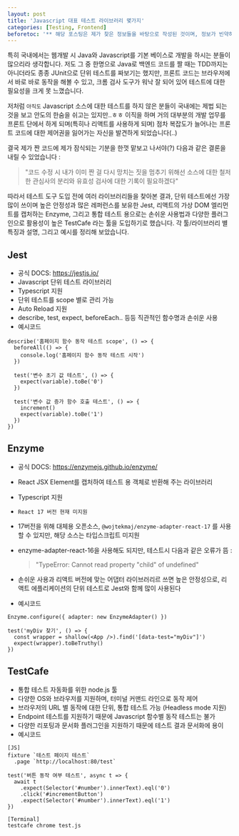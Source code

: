 ```yaml
---
layout: post
title: 'Javascript 대표 테스트 라이브러리 몇가지'
categories: [Testing, Frontend]
beforetoc: '** 해당 포스팅은 제가 찾은 정보들을 바탕으로 작성된 것이며, 정보가 빈약하거나 오류가 있을 수 있습니다. 댓글로 지적 & 수정요청 해주시면 너무나 감사하겠습니다!'
---
```


특히 국내에서는 웹개발 시 Java와 Javascript를 기본 베이스로 개발을 하시는 분들이 많으리라 생각합니다. 저도 그 중 한명으로 Java로 백엔드 코드를 짤 때는 TDD까지는 아니더라도 종종 JUnit으로 단위 테스트를 짜보기는 했지만, 프론트 코드는 브라우저에서 바로 바로 동작을 해볼 수 있고, 크롬 검사 도구가 워낙 잘 되어 있어 테스트에 대한 필요성을 크게 못 느꼈습니다.

저처럼 `아직도` Javascript 소스에 대한 테스트를 하지 않은 분들이 국내에는 제법 되는 것을 보고 안도의 한숨을 쉬고는 있지만..ㅎㅎ 이직을 하며 거의 대부분의 개발 업무를 프론트 단에서 하게 되며(특히나 리액트를 사용하게 되며) 점차 복잡도가 늘어나는 프론트 코드에 대한 제어권을 잃어가는 자신을 발견하게 되었습니다(..)

결국 제가 짠 코드에 제가 잠식되는 기분을 한껏 맡보고 나서야(?) 다음과 같은 결론을 내릴 수 있었습니다 :

> "코드 수정 시 내가 이미 짠 걸 다시 망치는 짓을 멈추기 위해선 소스에 대한 철저한 관심사의 분리와 유효성 검사에 대한 기록이 필요하겠다"

따라서 테스트 도구 도입 전에 여러 라이브러리들을 찾아본 결과, 단위 테스트에선 가장 많이 쓰이며 높은 안정성과 많은 레퍼런스를 보유한 Jest, 리액트의 가상 DOM 엘리먼트를 캡처하는 Enzyme, 그리고 통합 테스트 용으로는 손쉬운 사용법과 다양한 플러그인으로 활용성이 높은 TestCafe 라는 툴을 도입하기로 했습니다. 각 툴/라이브러리 별 특징과 설명, 그리고 예시를 정리해 보았습니다.

## Jest

- 공식 DOCS: https://jestjs.io/
- Javascript 단위 테스트 라이브러리
- Typescript 지원
- 단위 테스트를 scope 별로 관리 가능
- Auto Reload 지원
- describe, test, expect, beforeEach.. 등등 직관적인 함수명과 손쉬운 사용
- 예시코드

```
describe('홈페이지 함수 동작 테스트 scope', () => {
  beforeAll(() => {
    console.log('홈페이지 함수 동작 테스트 시작')
  })

  test('변수 초기 값 테스트', () => {
    expect(variable).toBe('0')
  })

  test('변수 값 증가 함수 호출 테스트', () => {
    increment()
    expect(variable).toBe('1')
  })
})
```

## Enzyme

- 공식 DOCS: https://enzymejs.github.io/enzyme/
- React JSX Element를 캡처하여 테스트 용 객체로 반환해 주는 라이브러리
- Typescript 지원
- `React 17 버전 현재 미지원`
- 17버전을 위해 대체용 오픈소스, `@wojtekmaj/enzyme-adapter-react-17` 를 사용할 수 있지만, 해당 소스는 타입스크립트 미지원
- enzyme-adapter-react-16을 사용해도 되지만, 테스트시 다음과 같은 오류가 뜸 :

  > "TypeError: Cannot read property \"child\" of undefined"

- 손쉬운 사용과 리액트 버전에 맞는 어댑터 라이브러리르 쓰면 높은 안정성으로, 리액트 에플리케이션의 단위 테스트로 Jest와 함께 많이 사용된다
- 예시코드

```
Enzyme.configure({ adapter: new EnzymeAdapter() })

test('myDiv 찾기', () => {
  const wrapper = shallow(<App />).find('[data-test="myDiv"]')
  expect(wrapper).toBeTruthy()
})
```

## TestCafe

- 통합 테스트 자동화를 위한 node.js 툴
- 다양한 OS와 브라우저를 지원하며, 터미널 커맨드 라인으로 동작 제어
- 브라우저의 URL 별 동작에 대한 단위, 통합 테스트 가능 (Headless mode 지원)
- Endpoint 테스트를 지원하기 때문에 Javascript 함수별 동작 테스트는 불가
- 다양한 리포팅과 문서화 플러그인을 지원하기 때문에 테스트 결과 문서화에 용이
- 예시코드

```
[JS]
fixture `테스트 페이지 테스트`
  .page `http://localhost:80/test`

test('버튼 동작 여부 테스트', async t => {
  await t
    .expect(Selector('#number').innerText).eql('0')
    .click('#incrementButton')
    .expect(Selector('#number').innerText).eql('1')
})

[Terminal]
testcafe chrome test.js
```
